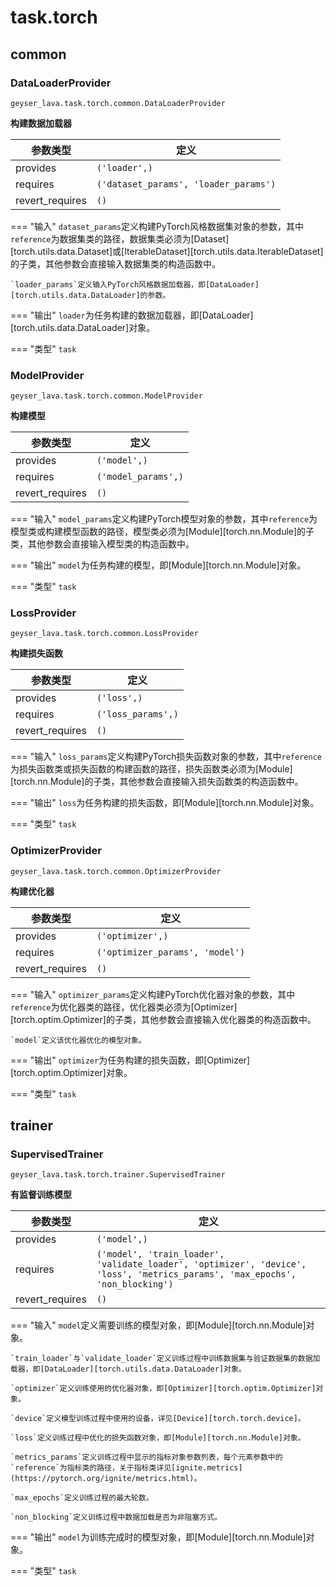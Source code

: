 # task.torch

## common

### DataLoaderProvider

```
geyser_lava.task.torch.common.DataLoaderProvider
```

**构建数据加载器**

|参数类型|定义|
|---|---|
|provides|`('loader',)`|
|requires|`('dataset_params', 'loader_params')`|
|revert_requires|`()`|

=== "输入"
    `dataset_params`定义构建PyTorch风格数据集对象的参数，其中`reference`为数据集类的路径，数据集类必须为[Dataset][torch.utils.data.Dataset]或[IterableDataset][torch.utils.data.IterableDataset]的子类，其他参数会直接输入数据集类的构造函数中。

    `loader_params`定义输入PyTorch风格数据加载器，即[DataLoader][torch.utils.data.DataLoader]的参数。

=== "输出"
    `loader`为任务构建的数据加载器，即[DataLoader][torch.utils.data.DataLoader]对象。

=== "类型"
    `task`

### ModelProvider

```
geyser_lava.task.torch.common.ModelProvider
```

**构建模型**

|参数类型|定义|
|---|---|
|provides|`('model',)`|
|requires|`('model_params',)`|
|revert_requires|`()`|

=== "输入"
    `model_params`定义构建PyTorch模型对象的参数，其中`reference`为模型类或构建模型函数的路径，模型类必须为[Module][torch.nn.Module]的子类，其他参数会直接输入模型类的构造函数中。

=== "输出"
    `model`为任务构建的模型，即[Module][torch.nn.Module]对象。

=== "类型"
    `task`

### LossProvider

```
geyser_lava.task.torch.common.LossProvider
```

**构建损失函数**

|参数类型|定义|
|---|---|
|provides|`('loss',)`|
|requires|`('loss_params',)`|
|revert_requires|`()`|

=== "输入"
    `loss_params`定义构建PyTorch损失函数对象的参数，其中`reference`为损失函数类或损失函数的构建函数的路径，损失函数类必须为[Module][torch.nn.Module]的子类，其他参数会直接输入损失函数类的构造函数中。

=== "输出"
    `loss`为任务构建的损失函数，即[Module][torch.nn.Module]对象。

=== "类型"
    `task`

### OptimizerProvider

```
geyser_lava.task.torch.common.OptimizerProvider
```

**构建优化器**

|参数类型|定义|
|---|---|
|provides|`('optimizer',)`|
|requires|`('optimizer_params', 'model')`|
|revert_requires|`()`|

=== "输入"
    `optimizer_params`定义构建PyTorch优化器对象的参数，其中`reference`为优化器类的路径，优化器类必须为[Optimizer][torch.optim.Optimizer]的子类，其他参数会直接输入优化器类的构造函数中。

    `model`定义该优化器优化的模型对象。

=== "输出"
    `optimizer`为任务构建的损失函数，即[Optimizer][torch.optim.Optimizer]对象。

=== "类型"
    `task`

## trainer

### SupervisedTrainer

```
geyser_lava.task.torch.trainer.SupervisedTrainer
```

**有监督训练模型**

|参数类型|定义|
|---|---|
|provides|`('model',)`|
|requires|`('model', 'train_loader', 'validate_loader', 'optimizer', 'device', 'loss', 'metrics_params', 'max_epochs', 'non_blocking')`|
|revert_requires|`()`|

=== "输入"
    `model`定义需要训练的模型对象，即[Module][torch.nn.Module]对象。

    `train_loader`与`validate_loader`定义训练过程中训练数据集与验证数据集的数据加载器，即[DataLoader][torch.utils.data.DataLoader]对象。

    `optimizer`定义训练使用的优化器对象，即[Optimizer][torch.optim.Optimizer]对象。

    `device`定义模型训练过程中使用的设备，详见[Device][torch.torch.device]。

    `loss`定义训练过程中优化的损失函数对象，即[Module][torch.nn.Module]对象。

    `metrics_params`定义训练过程中显示的指标对象参数列表，每个元素参数中的`reference`为指标类的路径，关于指标类详见[ignite.metrics](https://pytorch.org/ignite/metrics.html)。

    `max_epochs`定义训练过程的最大轮数。

    `non_blocking`定义训练过程中数据加载是否为非阻塞方式。

=== "输出"
    `model`为训练完成时的模型对象，即[Module][torch.nn.Module]对象。

=== "类型"
    `task`